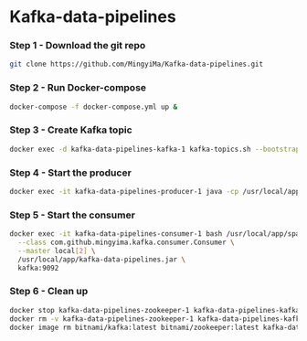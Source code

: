 # Kafka-data-pipelines
### Step 1 - Download the git repo
```bash
git clone https://github.com/MingyiMa/Kafka-data-pipelines.git
```
### Step 2 - Run Docker-compose
```bash
docker-compose -f docker-compose.yml up &
```
### Step 3 - Create Kafka topic
```bash
docker exec -d kafka-data-pipelines-kafka-1 kafka-topics.sh --bootstrap-server kafka:9092 --topic stock --create --partitions 3 --replication-factor 1
```
### Step 4 - Start the producer 
```bash
docker exec -it kafka-data-pipelines-producer-1 java -cp /usr/local/app/kafka-data-pipelines.jar com.github.mingyima.kafka.producer.Producer kafka:9092
```
### Step 5 - Start the consumer
```bash
docker exec -it kafka-data-pipelines-consumer-1 bash /usr/local/app/spark/bin/spark-submit \
  --class com.github.mingyima.kafka.consumer.Consumer \
  --master local[2] \
  /usr/local/app/kafka-data-pipelines.jar \
  kafka:9092
```
### Step 6 - Clean up
```bash
docker stop kafka-data-pipelines-zookeeper-1 kafka-data-pipelines-kafka-1 kafka-data-pipelines-producer-1 kafka-data-pipelines-consumer-1
docker rm -v kafka-data-pipelines-zookeeper-1 kafka-data-pipelines-kafka-1 kafka-data-pipelines-producer-1 kafka-data-pipelines-consumer-1
docker image rm bitnami/kafka:latest bitnami/zookeeper:latest kafka-data-pipelines_consumer:latest kafka-data-pipelines_producer:latest
```